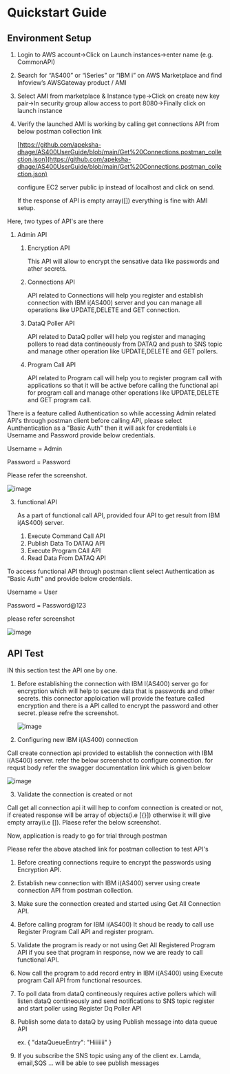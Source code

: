 # Quickstart Guide

## Environment Setup

1. Login to AWS account&rarr;Click on Launch instances&rarr;enter name (e.g. CommonAPI)
2. Search for “AS400” or “iSeries” or “IBM i” on AWS Marketplace and find Infoview’s AWSGateway product / AMI
3. Select AMI from marketplace & Instance type&rarr;Click on create new key pair&rarr;In security group allow access to port 8080&rarr;Finally click on launch instance
4. Verify the launched AMI is working by calling get connections API from below postman collection link

   [https://github.com/apeksha-dhage/AS400UserGuide/blob/main/Get%20Connections.postman_collection.json](https://github.com/apeksha-dhage/AS400UserGuide/blob/main/Get%20Connections.postman_collection.json)
   
   configure EC2 server public ip instead of localhost and click on send.
   
   If the response of API is empty array([]) everything is fine with AMI setup.

Here, two types of API's are there
1. Admin API
    1. Encryption API
    
        This API will allow to encrypt the sensative data like passwords and ather secrets.
	
    3. Connections API
    
        API related to Connections will help you register and establish connection with IBM i(AS400) server and you can manage all operations like UPDATE,DELETE and           GET connection.
	
    3. DataQ Poller API
    
       API related to DataQ poller will help you register and managing pollers to read data contineously from DATAQ and push to SNS topic and manage other operation          like UPDATE,DELETE and GET pollers.
       
    4. Program Call API
    
       API related to Program call will help you to register program call with applications so that it will be active before calling the functional api for program            call and manage other operations like UPDATE,DELETE and GET program call. 
       
  There is a feature called Authentication so while accessing Admin related API's through postman client before calling API, please select Aunthentication as a 
  "Basic Auth" then it will ask for credentials i.e Username and Password provide below credentials.
  
  Username = Admin
  
  Password = Password
  
  Please refer the screenshot.
  
  ![image](https://user-images.githubusercontent.com/46368616/174233236-158b6ee1-7e99-4d0a-a115-239e09759fac.png)

  
  
3. functional API

   As a part of functional call API, provided four API to get result from IBM i(AS400) server.
   
   1. Execute Command Call API
   3. Publish Data To DATAQ API
   4. Execute Program CAll API
   5. Read Data From DATAQ API
   
  To access functional API through postman client select Authentication as "Basic Auth" and provide below credentials.
  
  Username = User
  
  Password = Password@123
  
  please refer screenshot
  
  ![image](https://user-images.githubusercontent.com/46368616/174233363-371e6141-dc64-4cf9-916b-221526e7f716.png)


## API Test

IN this section test the API one by one.

1. Before establishing the connection with IBM I(AS400) server go for encryption which will help to secure data that is passwords and other secrets.
   this connector apploication will provide the feature called encryption and there is a API called to encrypt the password and other secret.
   please  refre the screenshot.
   
   ![image](https://user-images.githubusercontent.com/46368616/174231414-a30f82d7-79f5-4e90-8515-dd3a005731eb.png)

   
   
1. Configuring new IBM i(AS400) connection

 Call create connection api provided to establish the connection with IBM i(AS400) server.
 refer the below screenshot to configure connection. for requst body refer the swagger documentation link which is given below
 
 ![image](https://user-images.githubusercontent.com/46368616/174232507-de7a3294-ebbc-4301-8360-33590d78c704.png)


3. Validate the connection is created or not

  Call get all connection api it will hep to confom connection is created or not, if created response will be array of objects(i.e [{}]) otherwise it will give 
  empty array(i.e []). Plaese refer the below screenshot.
  
  

















Now, application is ready to go for trial through postman

Please refer the above atached link for postman collection to test API's

1. Before creating connections require to encrypt the passwords using Encryption API.
2. Establish new connection with IBM i(AS400) server using create connection API from postman collection.
3. Make sure the connection created and started using Get All Connection API.
4. Before calling program for IBM i(AS400) It shoud be ready to call use Register Program Call API and register program.
5. Validate the program is ready or not using Get All Registered Program API if you see that program in response, now we are ready to call functional API.
6. Now call the program to add record entry in IBM i(AS400) using Execute program Call API from functional resources.
7. To poll data from dataQ contineously requires active pollers which will listen dataQ contineously and send notifications to SNS topic
   register and start poller using Register Dq Poller API 
8. Publish some data to dataQ by using Publish message into data queue API 

   ex. {
	"dataQueueEntry": "Hiiiiiii"
      }
      
9. If you subscribe the SNS topic using any of the client ex. Lamda, email,SQS ... will be able to see publish messages 


